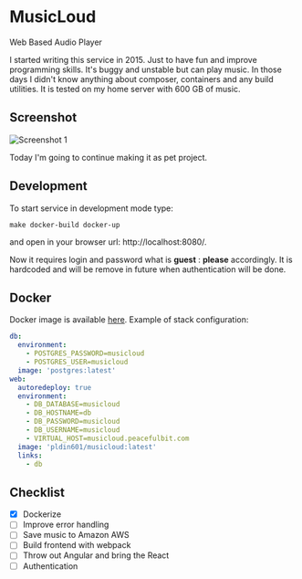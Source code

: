 # MusicLoud
Web Based Audio Player

I started writing this service in 2015. Just to have fun and improve programming skills.
It's buggy and unstable but can play music. In those days I didn't know anything about composer,
containers and any build utilities. It is tested on my home server with 600 GB of music.

## Screenshot
![Screenshot 1](https://raw.githubusercontent.com/pldin601/musicloud/master/docs/musicloud.png?raw=true)

Today I'm going to continue making it as pet project.

## Development
To start service in development mode type:
```shell
make docker-build docker-up
```
and open in your browser url: http://localhost:8080/.

Now it requires login and password what is **guest** : **please** accordingly. It is hardcoded and will be remove in future when authentication will be done.

## Docker
Docker image is available [here](https://hub.docker.com/r/pldin601/musicloud/).
Example of stack configuration:
```yaml
db:
  environment:
    - POSTGRES_PASSWORD=musicloud
    - POSTGRES_USER=musicloud
  image: 'postgres:latest'
web:
  autoredeploy: true
  environment:
    - DB_DATABASE=musicloud
    - DB_HOSTNAME=db
    - DB_PASSWORD=musicloud
    - DB_USERNAME=musicloud
    - VIRTUAL_HOST=musicloud.peacefulbit.com
  image: 'pldin601/musicloud:latest'
  links:
    - db
```

## Checklist
- [x] Dockerize
- [ ] Improve error handling
- [ ] Save music to Amazon AWS
- [ ] Build frontend with webpack
- [ ] Throw out Angular and bring the React
- [ ] Authentication

